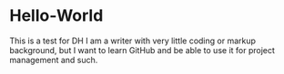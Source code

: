 # Hello-World
This is a test for DH
I am a writer with very little coding or markup background, but I want to learn GitHub and be able to use it for project management and such.
